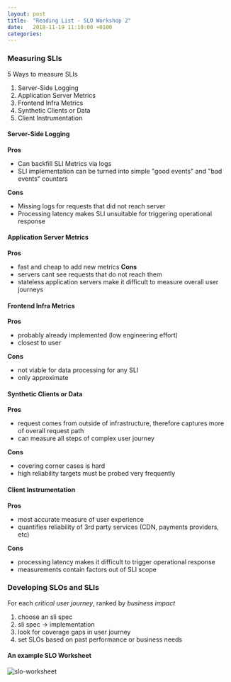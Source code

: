 ```yaml
---
layout: post
title:  "Reading List - SLO Workshop 2"
date:   2018-11-19 11:10:00 +0100
categories:
---
```


### Measuring SLIs

5 Ways to measure SLIs
1. Server-Side Logging
2. Application Server Metrics
3. Frontend Infra Metrics
4. Synthetic Clients or Data
5. Client Instrumentation

#### Server-Side Logging

**Pros**
- Can backfill SLI Metrics via logs
- SLI implementation can be turned into simple "good events" and "bad events" counters

**Cons**
- Missing logs for requests that did not reach server
- Processing latency makes SLI unsuitable for triggering operational response

#### Application Server Metrics
**Pros**
- fast and cheap to add new metrics
**Cons**
- servers cant see requests that do not reach them
- stateless application servers make it difficult to measure overall user journeys

#### Frontend Infra Metrics

**Pros**
- probably already implemented (low engineering effort)
- closest to user

**Cons**
- not viable for data processing for any SLI
- only approximate

#### Synthetic Clients or Data

**Pros**
- request comes from outside of infrastructure, therefore captures more of overall request path
- can measure all steps of complex user journey

**Cons**
- covering corner cases is hard
- high reliability targets must be probed very frequently

#### Client Instrumentation

**Pros**
- most accurate measure of user experience
- quantifies reliability of 3rd party services (CDN, payments providers, etc)

**Cons**
- processing latency makes it difficult to trigger operational response
- measurements contain factors out of SLI scope


### Developing SLOs and SLIs

For each *critical user journey*, ranked by *business impact*

1. choose an sli spec
2. sli spec -> implementation
3. look for coverage gaps in user journey
4. set SLOs based on past performance or business needs

#### An example SLO Worksheet
![slo-worksheet](https://i.imgur.com/uG7izMh.png)
